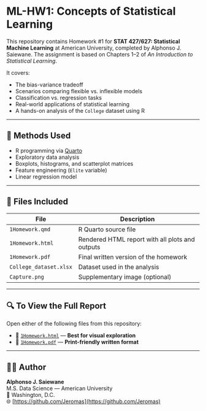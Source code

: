 # ML-HW1: Concepts of Statistical Learning

This repository contains Homework #1 for **STAT 427/627: Statistical Machine Learning** at American University, completed by Alphonso J. Saiewane. The assignment is based on Chapters 1–2 of *An Introduction to Statistical Learning*.

It covers:
- The bias-variance tradeoff
- Scenarios comparing flexible vs. inflexible models
- Classification vs. regression tasks
- Real-world applications of statistical learning
- A hands-on analysis of the `College` dataset using R

---

## 🧪 Methods Used

- R programming via [Quarto](https://quarto.org/)
- Exploratory data analysis
- Boxplots, histograms, and scatterplot matrices
- Feature engineering (`Elite` variable)
- Linear regression model

---

## 📄 Files Included

| File | Description |
|------|-------------|
| `1Homework.qmd` | R Quarto source file |
| `1Homework.html` | Rendered HTML report with all plots and outputs |
| `1Homework.pdf` | Final written version of the homework |
| `College_dataset.xlsx` | Dataset used in the analysis |
| `Capture.png` | Supplementary image (optional) |

---

## 🔍 To View the Full Report

Open either of the following files from this repository:
- 📄 [`1Homework.html`](./1Homework.html) — **Best for visual exploration**
- 📄 [`1Homework.pdf`](./1Homework.pdf) — **Print-friendly written format**

---

## 👨‍🎓 Author

**Alphonso J. Saiewane**  
M.S. Data Science — American University  
📍 Washington, D.C.  
🌐 [https://github.com/Jeromas](https://github.com/Jeromas)
